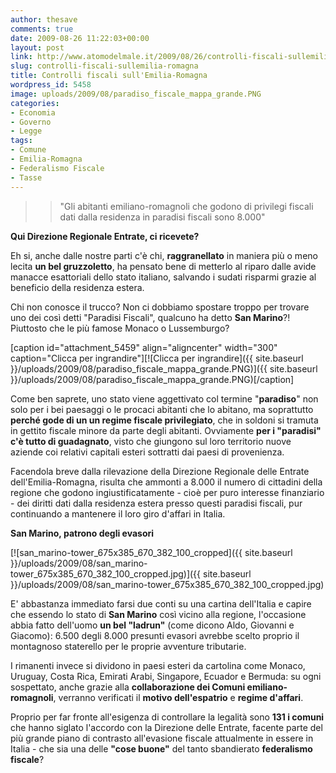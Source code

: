 ```yaml
---
author: thesave
comments: true
date: 2009-08-26 11:22:03+00:00
layout: post
link: http://www.atomodelmale.it/2009/08/26/controlli-fiscali-sullemilia-romagna/
slug: controlli-fiscali-sullemilia-romagna
title: Controlli fiscali sull'Emilia-Romagna
wordpress_id: 5458
image: uploads/2009/08/paradiso_fiscale_mappa_grande.PNG
categories:
- Economia
- Governo
- Legge
tags:
- Comune
- Emilia-Romagna
- Federalismo Fiscale
- Tasse
---
```


<blockquote>

> 
> "Gli abitanti emiliano-romagnoli che godono di privilegi fiscali dati dalla residenza in paradisi fiscali sono 8.000"
> 
> 
</blockquote>

**Qui Direzione Regionale Entrate, ci ricevete?**

Eh si, anche dalle nostre parti c'è chi, **raggranellato** in maniera più o meno lecita **un bel gruzzoletto**, ha pensato bene di metterlo al riparo dalle avide manacce esattoriali dello stato italiano, salvando i sudati risparmi grazie al beneficio della residenza estera.

Chi non conosce il trucco? Non ci dobbiamo spostare troppo per trovare uno dei così detti "Paradisi Fiscali", qualcuno ha detto **San Marino**?! Piuttosto che le più famose Monaco o Lussemburgo?

[caption id="attachment_5459" align="aligncenter" width="300" caption="Clicca per ingrandire"][![Clicca per ingrandire]({{ site.baseurl }}/uploads/2009/08/paradiso_fiscale_mappa_grande.PNG)]({{ site.baseurl }}/uploads/2009/08/paradiso_fiscale_mappa_grande.PNG)[/caption]

Come ben saprete, uno stato viene aggettivato col termine "**paradiso**" non solo per i bei paesaggi o le procaci abitanti che lo abitano, ma soprattutto **perché gode di un un regime fiscale privilegiato**, che in soldoni si tramuta in gettito fiscale minore da parte degli abitanti. Ovviamente **per i "paradisi" c'è tutto di guadagnato**, visto che giungono sul loro territorio nuove aziende coi relativi capitali esteri sottratti dai paesi di provenienza.

Facendola breve dalla rilevazione della Direzione Regionale delle Entrate dell'Emilia-Romagna, risulta che ammonti a 8.000 il numero di cittadini della regione che godono ingiustificatamente - cioè per puro interesse finanziario - dei diritti dati dalla residenza estera presso questi paradisi fiscali, pur continuando a mantenere il loro giro d'affari in Italia.

**San Marino, patrono degli evasori**

[![san_marino-tower_675x385_670_382_100_cropped]({{ site.baseurl }}/uploads/2009/08/san_marino-tower_675x385_670_382_100_cropped.jpg)]({{ site.baseurl }}/uploads/2009/08/san_marino-tower_675x385_670_382_100_cropped.jpg)

E' abbastanza immediato farsi due conti su una cartina dell'Italia e capire che essendo lo stato di **San Marino** così vicino alla regione, l'occasione abbia fatto dell'uomo **un bel "ladrun"** (come dicono Aldo, Giovanni e Giacomo): 6.500 degli 8.000 presunti evasori avrebbe scelto proprio il montagnoso staterello per le proprie avventure tributarie.

I rimanenti invece si dividono in paesi esteri da cartolina come Monaco, Uruguay, Costa Rica, Emirati Arabi, Singapore, Ecuador e Bermuda: su ogni sospettato, anche grazie alla **collaborazione  dei Comuni emiliano-romagnoli**, verranno verificati il **motivo dell'espatrio** e **regime d'affari**.

Proprio per far fronte all'esigenza di controllare la legalità sono **131 i comuni** che hanno siglato l'accordo con la Direzione delle Entrate, facente parte del più grande piano di contrasto all'evasione fiscale attualmente in essere in Italia - che sia una delle **"cose buone"** del tanto sbandierato **federalismo fiscale**?
